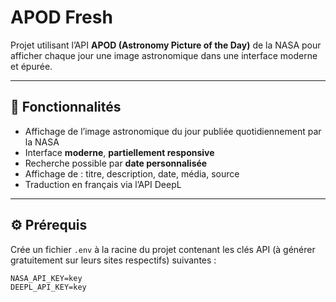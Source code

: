 # APOD Fresh

Projet utilisant l’API **APOD (Astronomy Picture of the Day)** de la NASA pour afficher chaque jour une image astronomique dans une interface moderne et épurée.

---

## 🚀 Fonctionnalités

- Affichage de l’image astronomique du jour publiée quotidiennement par la NASA
- Interface **moderne**, **partiellement responsive**
- Recherche possible par **date personnalisée**
- Affichage de : titre, description, date, média, source
- Traduction en français via l’API DeepL

---

## ⚙️ Prérequis

Crée un fichier `.env` à la racine du projet contenant les clés API (à générer gratuitement sur leurs sites respectifs) suivantes :

```env
NASA_API_KEY=key
DEEPL_API_KEY=key
